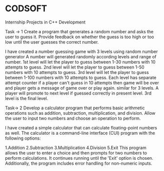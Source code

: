 # CODSOFT
Internship Projects in C++ Development 

Task -> 1 
Create a program that generates a random number and asks the
user to guess it. Provide feedback on whether the guess is too
high or too low until the user guesses the correct number.

I have created a number guessing game with 3 levels using random number generator 
A number will generated randomly according levels and range of number.
1st level will let the player to guess between 1-30 numbers with 10 attempts to guess.
2nd level will let the player to guess between 1-50 numbers with 10 attempts to guess.
3rd level will let the player to guess between 1-100 numbers with 10 attempts to guess.
Each level has separate attempt counter if a player can't guess in 10 attempts then game will be over and
player gets a message of game over or play again. similar for 3 levels.
A player will promote to next level if guessed correctly in present level. 3rd level is the final level.

Task-> 2
Develop a calculator program that performs basic arithmetic
operations such as addition, subtraction, multiplication, and
division. Allow the user to input two numbers and choose an
operation to perform.

I have created a simple calculator that can calculate floating-point numbers as well. The calculator is a command-line interface (CUI) program with the following options:

1.Addition
2.Subtraction
3.Multiplication
4.Division
5.Exit
This program allows the user to enter a choice and then prompts for two numbers to perform calculations. It continues running until the 'Exit' option is chosen. Additionally, the program includes error handling for non-numeric inputs.
